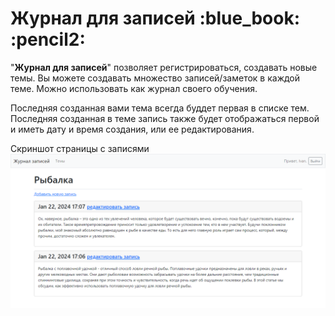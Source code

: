 <h1>Журнал для записей :blue_book: :pencil2:</h1>



"__Журнал для записей__" позволяет регистрироваться, создавать новые темы. Вы можете создавать множество записей/заметок в каждой теме. Можно использовать как журнал своего обучения.

Последняя созданная вами тема всегда буддет первая в списке тем. Последняя созданная в теме запись также будет отображаться  первой и иметь дату и время создания, или ее редактирования.

Скриншот страницы с записями
![записи](entries.png)
